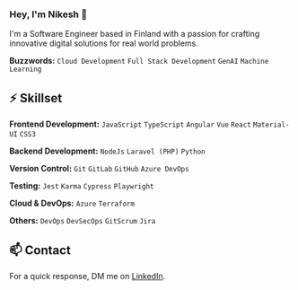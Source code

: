 ### Hey, I'm Nikesh 👋

I'm a Software Engineer based in Finland with a passion for crafting innovative digital solutions for real world problems. 

**Buzzwords:** `Cloud Development` `Full Stack Development` `GenAI` `Machine Learning` 


## ⚡ Skillset

**Frontend Development:** `JavaScript` `TypeScript` `Angular` `Vue` `React` `Material-UI` `CSS3`

**Backend Development:** `NodeJs` `Laravel (PHP)` `Python`

**Version Control:** `Git` `GitLab` `GitHub` `Azure DevOps` 

**Testing:** `Jest` `Karma` `Cypress` `Playwright`

**Cloud & DevOps:** `Azure` `Terraform` 

**Others:** `DevOps` `DevSecOps` `GitScrum` `Jira` 


## 📫 Contact

For a quick response, DM me on [LinkedIn](https://www.linkedin.com/in/nikesh-adhikari-50a0a51a0/).



<!--
**ariadoos/ariadoos** is a ✨ _special_ ✨ repository because its `README.md` (this file) appears on your GitHub profile.

Here are some ideas to get you started:

- 🔭 I’m currently working on ...
- 🌱 I’m currently learning ...
- 👯 I’m looking to collaborate on ...
- 🤔 I’m looking for help with ...
- 💬 Ask me about ...
- 📫 How to reach me: ...
- 😄 Pronouns: ...
- ⚡ Fun fact: ...
-->
